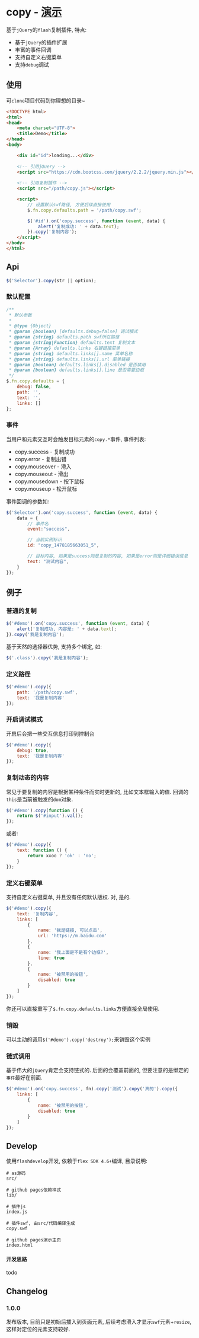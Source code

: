 # copy - [演示](https://xuexb.github.io/copy/)

基于`jQuery`的`flash`复制插件, 特点:

* 基于`jQuery`的插件扩展
* 丰富的事件回调
* 支持自定义右键菜单
* 支持`debug`调试

## 使用

可`clone`项目代码到你理想的目录~

```html
<!DOCTYPE html>
<html>
<head>
    <meta charset="UTF-8">
    <title>Demo</title>
</head>
<body>

    <div id="id">loading...</div>
    
    <!-- 引用jQuery -->
    <script src="https://cdn.bootcss.com/jquery/2.2.2/jquery.min.js"></script>
    
    <!-- 引用复制插件 -->
    <script src="/path/copy.js"></script>

    <script>
        // 设置默认swf路径, 方便后续直接使用
        $.fn.copy.defaults.path = '/path/copy.swf';

        $('#id').on('copy.success', function (event, data) {
            alert('复制成功: ' + data.text);
        }).copy('复制内容');
    </script>
</body>
</html>
```

## Api

```js
$('Selector').copy(str || option);
```

### 默认配置

```js
/**
 * 默认参数
 *
 * @type {Object}
 * @param {boolean} [defaults.debug=false] 调试模式
 * @param {string} defaults.path swf所在路径
 * @param {string|Function} defaults.text 复制文本
 * @param {Array} defaults.links 右键链接菜单
 * @param {string} defaults.links[].name 菜单名称
 * @param {string} defaults.links[].url 菜单链接
 * @param {boolean} defaults.links[].disabled 是否禁用
 * @param {boolean} defaults.links[].line 是否需要边框
 */
$.fn.copy.defaults = {
    debug: false,
    path: '',
    text: '',
    links: []
};
```

### 事件

当用户和元素交互时会触发目标元素的`copy.*`事件, 事件列表:

* copy.success - 复制成功
* copy.error - 复制出错
* copy.mouseover - 滑入
* copy.mouseout - 滑出
* copy.mousedown - 按下鼠标
* copy.mouseup - 松开鼠标

事件回调的参数如:

```js
$('Selector').on('copy.success', function (event, data) {
    data = {
        // 事件名
        event:"success",

        // 当前实例标识
        id: "copy_1478185663051_5",

        // 目标内容, 如果是success则是复制的内容, 如果是error则是详细错误信息
        text: "测试内容",
    }
});
```

## 例子

### 普通的复制

```js
$('#demo').on('copy.success', function (event, data) {
    alert('复制成功, 内容是: ' + data.text);
}).copy('我是复制内容');
```

基于天然的选择器优势, 支持多个绑定, 如:

```js
$('.class').copy('我是复制内容');
```

### 定义路径

```js
$('#demo').copy({
    path: '/path/copy.swf',
    text: '我是复制内容'
});
```

### 开启调试模式

开启后会把一些交互信息打印到控制台

```js
$('#demo').copy({
    debug: true,
    text: '我是复制内容'
});
```

### 复制动态的内容

常见于要复制的内容是根据某种条件而实时更新的, 比如文本框输入的值. 回调的`this`是当前被触发的`dom`对象.

```js
$('#demo').copy(function () {
    return $('#input').val();
});
```

或者:

```js
$('#demo').copy({
    text: function () {
        return xxoo ? 'ok' : 'no';
    }
});
```

### 定义右键菜单

支持自定义右键菜单, 并且没有任何默认版权. 对, 是的.

```js
$('#demo').copy({
    text: '复制内容',
    links: [
        {
            name: '我是链接, 可以点击',
            url: 'https://m.baidu.com'
        },
        {
            name: '我上面是不是有个边框?',
            line: true
        },
        {
            name: '被禁用的按钮',
            disabled: true
        }
    ]
});
```

你还可以直接重写了`$.fn.copy.defaults.links`方便直接全局使用.

### 销毁

可以主动的调用`$('#demo').copy('destroy');`来销毁这个实例

### 链式调用

基于伟大的`jQuery`肯定会支持链式的. 后面的会覆盖前面的, 但要注意的是绑定的`事件`最好在前面.

```js
$('#demo').on('copy.success', fn).copy('测试').copy('真的').copy({
    links: [
        {
            name: '被禁用的按钮',
            disabled: true
        }
    ]
});
```

## Develop

使用`flashdevelop`开发, 依赖于`flex SDK 4.6+`编译, 目录说明:

```
# as源码
src/

# github pages依赖样式
lib/

# 插件js
index.js

# 插件swf, 由src/代码编译生成
copy.swf

# github pages演示主页
index.html
```

#### 开发思路

todo

## Changelog

### 1.0.0

发布版本, 目前只是初始后插入到页面元素, 后续考虑滑入才显示`swf`元素+`resize`, 这样对定位的元素支持较好.